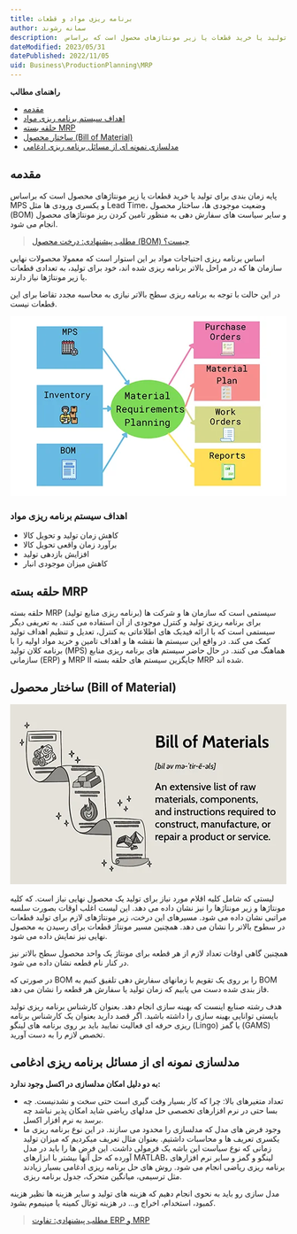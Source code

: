 ```yaml
---
title: برنامه ریزی مواد و قطعات
author: سمانه رشوند  
description:  پایه زمان بندی برای تولید یا خرید قطعات یا زیر مونتاژهای محصول است که براساس MPS و یکسری ورودی ها مثل Lead Time، وضعیت موجودی ها، ساختار محصول (BOM) و سایر سیاست های سفارش دهی به منظور تامین کردن ریز مونتاژهای محصول انجام می شود.
dateModified: 2023/05/31 
datePublished: 2022/11/05
uid: Business\ProductionPlanning\MRP
---
```


**راهنمای مطالب**
- [مقدمه](#مقدمه)
- [اهداف سیستم برنامه ریزی مواد](#اهداف-سیستم-برنامه-ریزی-مواد)
- [حلقه بسته MRP](#حلقه-بسته-mrp)
- [ساختار محصول (Bill of Material)](#ساختار-محصول-bill-of-material)
- [مدلسازی نمونه ای از مسائل برنامه ریزی ادغامی](#مدلسازی-نمونه-ای-از-مسائل-برنامه-ریزی-ادغامی)


## مقدمه
پایه زمان بندی برای تولید یا خرید قطعات یا زیر مونتاژهای محصول است که براساس MPS و یکسری ورودی ها مثل Lead Time، وضعیت موجودی ها، ساختار محصول (BOM) و سایر سیاست های سفارش دهی به منظور تامین کردن ریز مونتاژهای محصول انجام می شود.

> [مطلب پیشنهادی: درخت محصول (BOM) چیست؟](https://www.hooshkar.com/Wiki/Production/BOM)

اساس برنامه ریزی احتیاجات مواد بر این استوار است که معمولا محصولات نهایی سازمان ها که در مراحل بالاتر برنامه ریزی شده اند، خود برای تولید، به تعدادی قطعات یا زیر مونتاژها نیاز دارند.

در این حالت با توجه به برنامه ریزی سطح بالاتر نیازی به محاسبه مجدد تقاضا برای این قطعات نیست.

![MRP](./Images/MRP.webp)

### اهداف سیستم برنامه ریزی مواد

*	کاهش زمان تولید و تحویل کالا
*	برآورد زمان واقعی تحویل کالا
*	افزایش بازدهی تولید
*	کاهش میزان موجودی انبار

## حلقه بسته MRP

 حلقه بسته MRP (برنامه ریزی منابع تولید) سیستمی است که سازمان ها و شرکت ها برای برنامه ریزی تولید و کنترل موجودی از آن استفاده می کنند. به تعریفی دیگر سیستمی است که با ارائه فیدبک های اطلاعاتی به کنترل، تعدیل و تنظیم اهداف تولید کمک می کند. در واقع این سیستم ها نقشه ها و اهداف تامین و خرید مواد اولیه را با برنامه کلان تولید (MPS) هماهنگ می کنند. در حال حاضر سیستم های برنامه ریزی منابع سازمانی (ERP) و MRP II جایگزین سیستم های حلقه بسته MRP شده اند.


## ساختار محصول (Bill of Material)

![BOM](./Images/BillOfMaterial.webp)

لیستی که شامل کلیه اقلام مورد نیاز برای تولید یک محصول نهایی نیاز است. که کلیه مونتاژها و زیر مونتاژها را نیز نشان داده می دهد. این لیست اغلب اوقات بصورت سلسه مراتبی نشان داده می شود. مسیرهای این درخت، زیر مونتاژهای لازم برای تولید قطعات در سطوح بالاتر را نشان می دهد. همچنین مسیر مونتاژ قطعات برای رسیدن به محصول نهایی نیز نمایش داده می شود.

همچنین گاهی اوقات تعداد لازم از هر قطعه برای مونتاژ یک واحد محصول سطح بالاتر نیز در کنار نام قطعه نشان داده می شود.

در صورتی که BOM را بر روی یک تقویم با زمانهای سفارش دهی تلفیق کنیم به BOM فاز بندی شده دست می یابیم که زمان تولید یا سفارش هر قطعه را نشان می دهد.

هدف رشته صنایع اینست که بهینه سازی انجام دهد. بعنوان کارشناس برنامه ریزی تولید بایستی توانایی بهینه سازی را داشته باشید. اگر قصد دارید بعنوان یک کارشناس برنامه ریزی حرفه ای فعالیت نمایید باید بر روی برنامه های لینگو (Lingo) یا گمز (GAMS) تخصص لازم را به دست آورید.


## مدلسازی نمونه ای از مسائل برنامه ریزی ادغامی

**به دو دلیل امکان مدلسازی در اکسل وجود ندارد:**

*	تعداد متغیرهای بالا: چرا که کار بسیار وقت گیری است حتی سخت و نشدنیست. چه بسا حتی در نرم افزارهای تخصصی حل مدلهای ریاضی شاید امکان پذیر نباشد چه برسد به نرم افزار اکسل.
*	وجود فرض های مدل که  مدلسازی را  محدود می سازند. در این نوع برنامه ریزی ما یکسری تعریف ها و محاسبات داشتیم. بعنوان مثال تعریف میکردیم که میزان تولید زمانی که نوع سیاست این باشه یک فرمولی داشت. این فرض ها را باید در مدل آورده که حل آنها بیشتر با ابزارهای MATLAB، لینگو و گمز و سایر نرم افزارهای برنامه ریزی ریاضی انجام می شود. روش های حل برنامه ریزی ادغامی بسیار زیادند مثل ترسیمی، میانگین متحرک، جدول برنامه ریزی. 

مدل سازی رو باید به نحوی انجام دهیم که هزینه های تولید و سایر هزینه ها نظیر هزینه کمبود، استخدام، اخراج و... در هزینه توتال کمینه یا مینیموم بشود.

> [مطلب پیشنهادی: تفاوت ERP و MRP](https://www.hooshkar.com/Wiki/ErpVsM/ErpVsMrp)



[مقدمه]: #مقدمه
[اهداف سیستم برنامه ریزی مواد]: #اهداف-سیستم-برنامه-ریزی-مواد
[حلقه بسته MRP]: #حلقه-بسته-mrp
[ساختار محصول (Bill of Material)]: #ساختار-محصول-bill-of-material
[مدلسازی نمونه ای از مسائل برنامه ریزی ادغامی]: #مدلسازی-نمونه-ای-از-مسائل-برنامه-ریزی-ادغامی